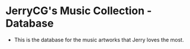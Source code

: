 # JerryCG's Music Collection - Database
- This is the database for the music artworks that Jerry loves the most. 